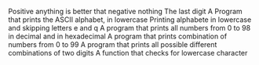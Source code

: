 Positive anything is better that negative nothing
The last digit
A Program that prints the ASCII alphabet, in lowercase
Printing alphabete in lowercase and skipping letters e and q
A program that prints all numbers from 0 to 98 in decimal and in hexadecimal
A program that prints combination of numbers from 0 to 99
A program that prints all possible different combinations of two digits
A function that checks for lowercase character
